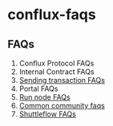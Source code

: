 # conflux-faqs

## FAQs

1. Conflux Protocol FAQs
2. Internal Contract FAQs
3. [Sending transaction FAQs](./sending-tx-faq.md)
4. Portal FAQs
5. [Run node FAQs](./how-to-run-node.md)
6. [Common community faqs](./community-faq.md)
7. [Shuttleflow FAQs]()